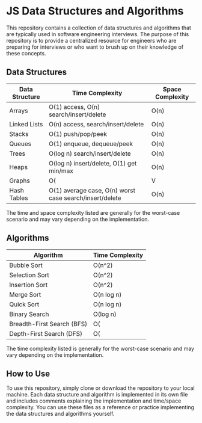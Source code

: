 # JS Data Structures and Algorithms 

This repository contains a collection of data structures and algorithms that are typically used in software engineering interviews. The purpose of this repository is to provide a centralized resource for engineers who are preparing for interviews or who want to brush up on their knowledge of these concepts.

## Data Structures

| Data Structure | Time Complexity | Space Complexity |
|----------------|----------------|-----------------|
| Arrays         | O(1) access, O(n) search/insert/delete | O(n) |
| Linked Lists   | O(n) access, search/insert/delete | O(n) |
| Stacks         | O(1) push/pop/peek | O(n) |
| Queues         | O(1) enqueue, dequeue/peek | O(n) |
| Trees          | O(log n) search/insert/delete | O(n) |
| Heaps          | O(log n) insert/delete, O(1) get min/max | O(n) |
| Graphs         | O(|V| + |E|) search/insert/delete | O(|V| + |E|) |
| Hash Tables    | O(1) average case, O(n) worst case search/insert/delete | O(n) |

The time and space complexity listed are generally for the worst-case scenario and may vary depending on the implementation.

## Algorithms

| Algorithm       | Time Complexity |
|-----------------|----------------|
| Bubble Sort     | O(n^2)         |
| Selection Sort  | O(n^2)         |
| Insertion Sort  | O(n^2)         |
| Merge Sort      | O(n log n)     |
| Quick Sort      | O(n log n)     |
| Binary Search   | O(log n)       |
| Breadth-First Search (BFS) | O(|V| + |E|) |
| Depth-First Search (DFS)   | O(|V| + |E|) |

The time complexity listed is generally for the worst-case scenario and may vary depending on the implementation.

## How to Use

To use this repository, simply clone or download the repository to your local machine. Each data structure and algorithm is implemented in its own file and includes comments explaining the implementation and time/space complexity. You can use these files as a reference or practice implementing the data structures and algorithms yourself.

